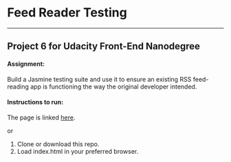 # Feed Reader Testing
___
## Project 6 for Udacity Front-End Nanodegree

#### Assignment:
Build a Jasmine testing suite and use it to ensure an existing RSS feed-reading app is functioning the way the original developer intended.

#### Instructions to run:

The page is linked [here](https://simplyphy.github.io/P6_FeedReaderTesting/).  
  
or

1. Clone or download this repo.
2. Load index.html in your preferred browser.
